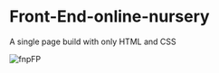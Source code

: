 # Front-End-online-nursery
A single page build with only HTML and CSS

![fnpFP](https://user-images.githubusercontent.com/47050099/101246452-6b6e8200-3739-11eb-94ca-30408eef764f.jpg)



